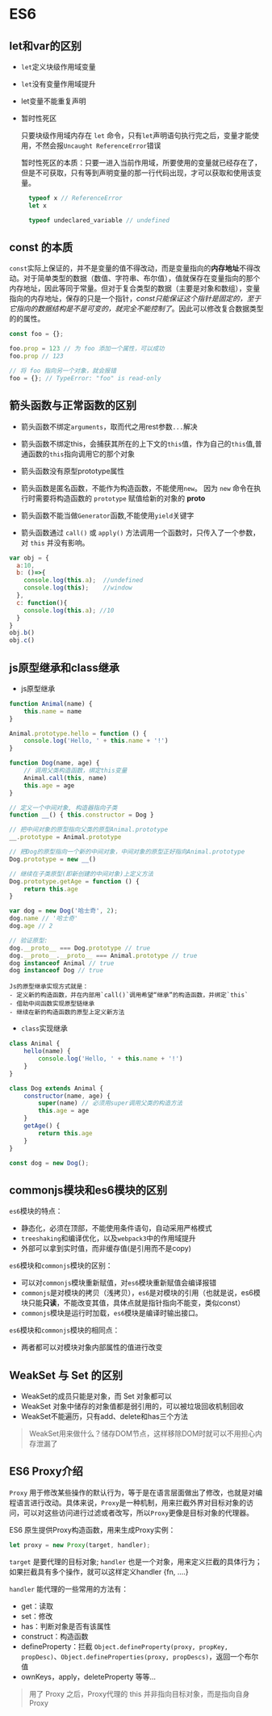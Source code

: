 # ES6

## let和var的区别

- `let`定义块级作用域变量

- `let`没有变量作用域提升

- let变量不能重复声明

- 暂时性死区

  只要块级作用域内存在 `let` 命令，只有`let`声明语句执行完之后，变量才能使用，不然会报`Uncaught ReferenceError`错误

  暂时性死区的本质：只要一进入当前作用域，所要使用的变量就已经存在了，但是不可获取，只有等到声明变量的那一行代码出现，才可以获取和使用该变量。

  ``` js
    typeof x // ReferenceError
    let x

    typeof undeclared_variable // undefined
  ```

## const 的本质

`const`实际上保证的，并不是变量的值不得改动，而是变量指向的**内存地址**不得改动。对于简单类型的数据（数值、字符串、布尔值），值就保存在变量指向的那个内存地址，因此等同于常量。但对于复合类型的数据（主要是对象和数组），变量指向的内存地址，保存的只是一个指针，*const只能保证这个指针是固定的，至于它指向的数据结构是不是可变的，就完全不能控制了*。因此可以修改复合数据类型的的属性。

``` js
const foo = {};

foo.prop = 123 // 为 foo 添加一个属性，可以成功
foo.prop // 123

// 将 foo 指向另一个对象，就会报错
foo = {}; // TypeError: "foo" is read-only
```

## 箭头函数与正常函数的区别

- 箭头函数不绑定`arguments`，取而代之用rest参数`...`解决

- 箭头函数不绑定this，会捕获其所在的上下文的`this`值，作为自己的`this`值,普通函数的`this`指向调用它的那个对象

- 箭头函数没有原型prototype属性

- 箭头函数是匿名函数，不能作为构造函数，不能使用`new`。 因为 `new` 命令在执行时需要将构造函数的 `prototype` 赋值给新的对象的 __proto__

- 箭头函数不能当做`Generator`函数,不能使用`yield`关键字

- 箭头函数通过 `call()` 或 `apply()` 方法调用一个函数时，只传入了一个参数，对 `this` 并没有影响。

``` js
var obj = {
  a:10,
  b: ()=>{
    console.log(this.a);  //undefined
    console.log(this);    //window
  },
  c: function(){
    console.log(this.a); //10
  }
}
obj.b()
obj.c()
```

## js原型继承和class继承

- js原型继承

``` js
function Animal(name) {
    this.name = name
}

Animal.prototype.hello = function () {
    console.log('Hello, ' + this.name + '!')
}

function Dog(name, age) {
    // 调用父类构造函数，绑定this变量
    Animal.call(this, name)
    this.age = age
}

// 定义一个中间对象, 构造器指向子类
function __() { this.constructor = Dog }

// 把中间对象的原型指向父类的原型Animal.prototype
__.prototype = Animal.prototype

// 把Dog的原型指向一个新的中间对象，中间对象的原型正好指向Animal.prototype
Dog.prototype = new __()

// 继续在子类原型(即新创建的中间对象)上定义方法
Dog.prototype.getAge = function () {
    return this.age
}

var dog = new Dog('哈士奇', 2);
dog.name // '哈士奇'
dog.age // 2

// 验证原型:
dog.__proto__ === Dog.prototype // true
dog.__proto__.__proto__ === Animal.prototype // true
dog instanceof Animal // true
dog instanceof Dog // true
```

    Js的原型继承实现方式就是：
    - 定义新的构造函数，并在内部用`call()`调用希望“继承”的构造函数，并绑定`this`
    - 借助中间函数实现原型链继承
    - 继续在新的构造函数的原型上定义新方法

- `class`实现继承

``` js
class Animal {
    hello(name) {
        console.log('Hello, ' + this.name + '!')
    }
}

class Dog extends Animal {
    constructor(name, age) {
        super(name) // 必须用super调用父类的构造方法
        this.age = age
    }
    getAge() {
        return this.age
    }
}

const dog = new Dog();
```

## commonjs模块和es6模块的区别

`es6`模块的特点：

- 静态化，必须在顶部，不能使用条件语句，自动采用严格模式
- `treeshaking`和编译优化，以及`webpack3`中的作用域提升
- 外部可以拿到实时值，而非缓存值(是引用而不是copy)

`es6`模块和`commonjs`模块的区别：

- 可以对`commonjs`模块重新赋值，对`es6`模块重新赋值会编译报错
- `commonjs`是对模块的拷贝（浅拷贝），`es6`是对模块的引用（也就是说，es6模块只能**只读**，不能改变其值，具体点就是指针指向不能变，类似const）
- `commonjs`模块是运行时加载，`es6`模块是编译时输出接口。

`es6`模块和`commonjs`模块的相同点：

- 两者都可以对模块对象内部属性的值进行改变

## WeakSet 与 Set 的区别

- WeakSet的成员只能是对象，而 Set 对象都可以
- WeakSet 对象中储存的对象值都是弱引用的，可以被垃圾回收机制回收
- WeakSet不能遍历，只有add、delete和has三个方法

> WeakSet用来做什么？储存DOM节点，这样移除DOM时就可以不用担心内存泄漏了

## ES6 Proxy介绍

`Proxy` 用于修改某些操作的默认行为，等于是在语言层面做出了修改，也就是对编程语言进行改动。具体来说，`Proxy`是一种机制，用来拦截外界对目标对象的访问，可以对这些访问进行过滤或者改写，所以`Proxy`更像是目标对象的代理器。

ES6 原生提供Proxy构造函数，用来生成Proxy实例：

``` js
let proxy = new Proxy(target, handler);
```

`target` 是要代理的目标对象;
`handler` 也是一个对象，用来定义拦截的具体行为；如果拦截具有多个操作，就可以这样定义handler {fn, ….}

`handler` 能代理的一些常用的方法有：

- get：读取
- set：修改
- has：判断对象是否有该属性
- construct：构造函数
- defineProperty：拦截 `Object.defineProperty(proxy, propKey, propDesc)`、`Object.defineProperties(proxy, propDescs)`，返回一个布尔值
- ownKeys，apply，deleteProperty 等等...

> 用了 Proxy 之后，Proxy代理的 this 并非指向目标对象，而是指向自身Proxy
